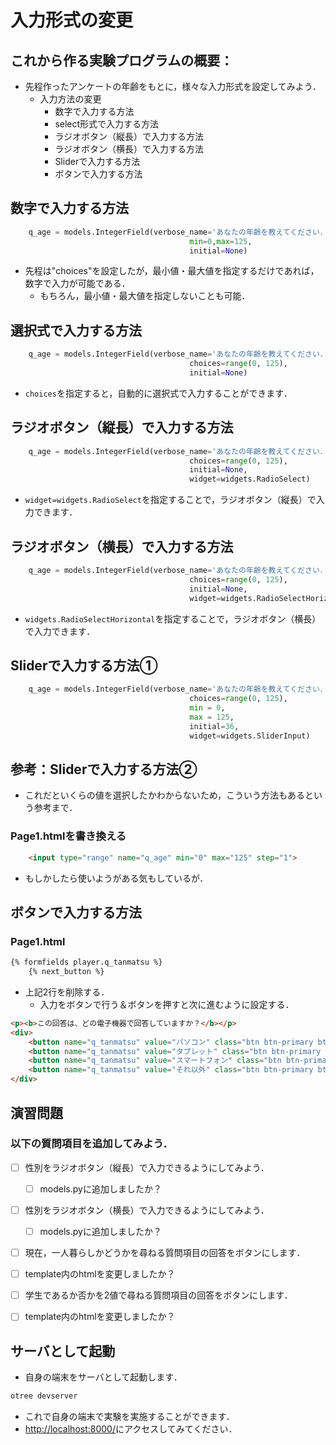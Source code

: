 # 入力形式の変更


## これから作る実験プログラムの概要：

* 先程作ったアンケートの年齢をもとに，様々な入力形式を設定してみよう．
  * 入力方法の変更
    * 数字で入力する方法
    * select形式で入力する方法
    * ラジオボタン（縦長）で入力する方法
    * ラジオボタン（横長）で入力する方法
    * Sliderで入力する方法
    * ボタンで入力する方法



## 数字で入力する方法
```Python
    q_age = models.IntegerField(verbose_name='あなたの年齢を教えてください．',
                                        min=0,max=125,
                                        initial=None)
```
* 先程は"choices"を設定したが，最小値・最大値を指定するだけであれば，数字で入力が可能である．
    * もちろん，最小値・最大値を指定しないことも可能．


## 選択式で入力する方法

```Python
    q_age = models.IntegerField(verbose_name='あなたの年齢を教えてください．',
                                        choices=range(0, 125),
                                        initial=None)
```
* `choices`を指定すると，自動的に選択式で入力することができます．


## ラジオボタン（縦長）で入力する方法

```Python
    q_age = models.IntegerField(verbose_name='あなたの年齢を教えてください．',
                                        choices=range(0, 125),
                                        initial=None,  
                                        widget=widgets.RadioSelect)
```
* `widget=widgets.RadioSelect`を指定することで，ラジオボタン（縦長）で入力できます．


## ラジオボタン（横長）で入力する方法


```Python
    q_age = models.IntegerField(verbose_name='あなたの年齢を教えてください．',
                                        choices=range(0, 125),
                                        initial=None,  
                                        widget=widgets.RadioSelectHorizontal)
```
* `widgets.RadioSelectHorizontal`を指定することで，ラジオボタン（横長）で入力できます．


## Sliderで入力する方法①

```Python
    q_age = models.IntegerField(verbose_name='あなたの年齢を教えてください．',
                                        choices=range(0, 125),
                                        min = 0,
                                        max = 125,
                                        initial=36,
                                        widget=widgets.SliderInput)
```




## 参考：Sliderで入力する方法②
* これだといくらの値を選択したかわからないため，こういう方法もあるという参考まで．

### Page1.htmlを書き換える
```html
    <input type="range" name="q_age" min="0" max="125" step="1">
```
* もしかしたら使いようがある気もしているが．



## ボタンで入力する方法

### Page1.html

```html
{% formfields player.q_tanmatsu %}
    {% next_button %}
```
* 上記2行を削除する．
  * 入力をボタンで行う＆ボタンを押すと次に進むように設定する．

```html
<p><b>この回答は、どの電子機器で回答していますか？</b></p>
<div>
    <button name="q_tanmatsu" value="パソコン" class="btn btn-primary btn-large">パソコン</button>
    <button name="q_tanmatsu" value="タブレット" class="btn btn-primary btn-large">タブレット</button>
    <button name="q_tanmatsu" value="スマートフォン" class="btn btn-primary btn-large">スマートフォン</button>
    <button name="q_tanmatsu" value="それ以外" class="btn btn-primary btn-large">それ以外</button>
</div>
```

## 演習問題
###  以下の質問項目を追加してみよう．
- [ ] 性別をラジオボタン（縦長）で入力できるようにしてみよう．
  - [ ]  models.pyに追加しましたか？
- [ ] 性別をラジオボタン（横長）で入力できるようにしてみよう．
  - [ ]  models.pyに追加しましたか？
- [ ]  現在，一人暮らしかどうかを尋ねる質問項目の回答をボタンにします．
  - [ ]  template内のhtmlを変更しましたか？
- [ ]  学生であるか否かを2値で尋ねる質問項目の回答をボタンにします．
  - [ ]  template内のhtmlを変更しましたか？





## サーバとして起動
* 自身の端末をサーバとして起動します．
```Python
otree devserver
```
  - これで自身の端末で実験を実施することができます．
  - [http://localhost:8000/](http://localhost:8000/)にアクセスしてみてください．





